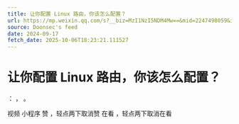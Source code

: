 ```yaml
---
title: 让你配置 Linux 路由，你该怎么配置？
url: https://mp.weixin.qq.com/s?__biz=MzI1NzI5NDM4Mw==&mid=2247498059&idx=1&sn=9ea10a03aacf761e0ce9f737c9c7c6e2
source: Doonsec's feed
date: 2024-09-17
fetch_date: 2025-10-06T18:23:21.111527
---
```


# 让你配置 Linux 路由，你该怎么配置？

：
，
。

视频
小程序
赞
，轻点两下取消赞
在看
，轻点两下取消在看
